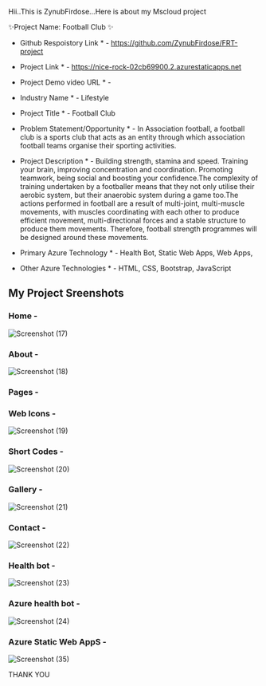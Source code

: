 Hii..This is ZynubFirdose...Here is about my Mscloud project

✨Project Name: Football Club ✨

* Github Respoistory Link * - https://github.com/ZynubFirdose/FRT-project
* Project Link * - https://nice-rock-02cb69900.2.azurestaticapps.net
* Project Demo video URL * - 


* Industry Name * - Lifestyle

* Project Title * - Football Club

* Problem Statement/Opportunity * - In Association football, a football club is a sports club that acts as an entity through which association football teams organise 
                                    their sporting activities.

* Project Description * - Building strength, stamina and speed. Training your brain, improving concentration and coordination. Promoting teamwork, being social and                               boosting your confidence.The complexity of training undertaken by a footballer means that they not only utilise their aerobic system, but                               their anaerobic system during a game too.The actions performed in football are a result of multi-joint, multi-muscle movements, with muscles 
                          coordinating with each other to produce efficient movement, multi-directional forces and a stable structure to produce them movements.                                 Therefore, football strength programmes will be designed around these movements.

* Primary Azure Technology * - Health Bot, Static Web Apps, Web Apps,

* Other Azure Technologies * -  HTML, CSS, Bootstrap, JavaScript


 ## My Project Sreenshots ##
 
 ### Home -

![Screenshot (17)](https://user-images.githubusercontent.com/114640204/208718428-1a3388da-9de0-4002-9cc2-22792341cc81.png)


### About -

![Screenshot (18)](https://user-images.githubusercontent.com/114640204/208719892-1340cebe-563a-4f5b-8440-9bf1f823ec3d.png)


### Pages -


### Web Icons - 

![Screenshot (19)](https://user-images.githubusercontent.com/114640204/208722621-ead97dc9-172f-4e2b-9d64-0ed48fe119a0.png)



### Short Codes - 

![Screenshot (20)](https://user-images.githubusercontent.com/114640204/208723281-5b8c3e57-a768-49a7-a48a-79de516d31c6.png)


### Gallery -

![Screenshot (21)](https://user-images.githubusercontent.com/114640204/208724150-bc3bcb14-4a8e-4b36-99bc-acf1ca286793.png)



### Contact -

![Screenshot (22)](https://user-images.githubusercontent.com/114640204/208724887-3aa216cb-1ec3-4ff0-83b3-5427d68d1243.png)


### Health bot -

![Screenshot (23)](https://user-images.githubusercontent.com/114640204/208725798-d5ae54c6-2a31-4c93-8f87-5c39e28e3d6e.png)



### Azure health bot -

![Screenshot (24)](https://user-images.githubusercontent.com/114640204/208727045-b23604ad-a6cf-4d99-af60-eb2760a30957.png)


### Azure Static Web AppS -

![Screenshot (35)](https://user-images.githubusercontent.com/114640204/209471939-66e5f927-2c82-4c1c-a790-0b81d0cc2f3c.png)

THANK YOU 
